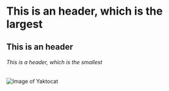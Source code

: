# This is an header, which is the largest
## This is an header
###### This is a header, which is the smallest
![Image of Yaktocat](https://octodex.github.com/images/yaktocat.png)
